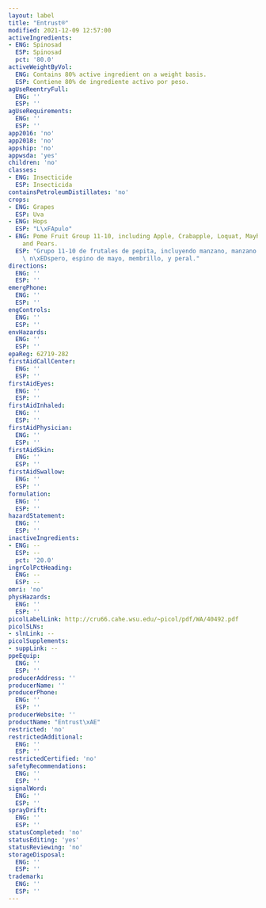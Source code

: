 ```yaml
---
layout: label
title: "Entrust®"
modified: 2021-12-09 12:57:00
activeIngredients:
- ENG: Spinosad
  ESP: Spinosad
  pct: '80.0'
activeWeightByVol:
  ENG: Contains 80% active ingredient on a weight basis.
  ESP: Contiene 80% de ingrediente activo por peso.
agUseReentryFull:
  ENG: ''
  ESP: ''
agUseRequirements:
  ENG: ''
  ESP: ''
app2016: 'no'
app2018: 'no'
appship: 'no'
appwsda: 'yes'
children: 'no'
classes:
- ENG: Insecticide
  ESP: Insecticida
containsPetroleumDistillates: 'no'
crops:
- ENG: Grapes
  ESP: Uva
- ENG: Hops
  ESP: "L\xFApulo"
- ENG: Pome Fruit Group 11-10, including Apple, Crabapple, Loquat, Mayhaw, Quince,
    and Pears.
  ESP: "Grupo 11-10 de frutales de pepita, incluyendo manzano, manzano silvestre,\
    \ n\xEDspero, espino de mayo, membrillo, y peral."
directions:
  ENG: ''
  ESP: ''
emergPhone:
  ENG: ''
  ESP: ''
engControls:
  ENG: ''
  ESP: ''
envHazards:
  ENG: ''
  ESP: ''
epaReg: 62719-282
firstAidCallCenter:
  ENG: ''
  ESP: ''
firstAidEyes:
  ENG: ''
  ESP: ''
firstAidInhaled:
  ENG: ''
  ESP: ''
firstAidPhysician:
  ENG: ''
  ESP: ''
firstAidSkin:
  ENG: ''
  ESP: ''
firstAidSwallow:
  ENG: ''
  ESP: ''
formulation:
  ENG: ''
  ESP: ''
hazardStatement:
  ENG: ''
  ESP: ''
inactiveIngredients:
- ENG: --
  ESP: --
  pct: '20.0'
ingrColPctHeading:
  ENG: --
  ESP: --
omri: 'no'
physHazards:
  ENG: ''
  ESP: ''
picolLabelLink: http://cru66.cahe.wsu.edu/~picol/pdf/WA/40492.pdf
picolSLNs:
- slnLink: --
picolSupplements:
- suppLink: --
ppeEquip:
  ENG: ''
  ESP: ''
producerAddress: ''
producerName: ''
producerPhone:
  ENG: ''
  ESP: ''
producerWebsite: ''
productName: "Entrust\xAE"
restricted: 'no'
restrictedAdditional:
  ENG: ''
  ESP: ''
restrictedCertified: 'no'
safetyRecommendations:
  ENG: ''
  ESP: ''
signalWord:
  ENG: ''
  ESP: ''
sprayDrift:
  ENG: ''
  ESP: ''
statusCompleted: 'no'
statusEditing: 'yes'
statusReviewing: 'no'
storageDisposal:
  ENG: ''
  ESP: ''
trademark:
  ENG: ''
  ESP: ''
---
```

